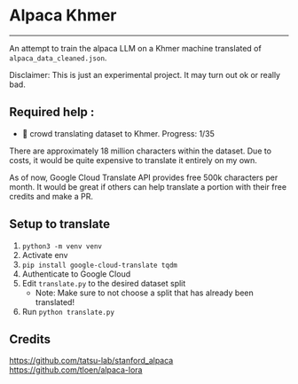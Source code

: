 # Alpaca Khmer
---

An attempt to train the alpaca LLM on a Khmer machine translated of `alpaca_data_cleaned.json`. 

Disclaimer: This is just an experimental project. It may turn out ok or really bad. 

## Required help :

- 👥 crowd translating dataset to Khmer. Progress: 1/35

There are approximately 18 million characters within the dataset. Due to costs, it would be quite expensive to translate it entirely on my own.

As of now, Google Cloud Translate API provides free 500k characters per month. It would be great if others can help translate a portion with their free credits and make a PR.

## Setup to translate
1. `python3 -m venv venv`
2. Activate env
3. `pip install google-cloud-translate tqdm`
4. Authenticate to Google Cloud
5. Edit `translate.py` to the desired dataset split
    - Note: Make sure to not choose a split that has already been translated!
6. Run `python translate.py`

## Credits
https://github.com/tatsu-lab/stanford_alpaca
https://github.com/tloen/alpaca-lora